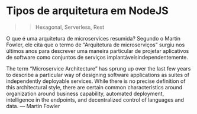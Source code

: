 # Tipos de arquitetura em NodeJS

>> Hexagonal, Serverless, Rest

O que é uma arquitetura de microservices resumida?
Segundo o Martin Fowler, ele cita que o termo de “Arquitetura de microserviços” surgiu nos últimos anos para descrever uma maneira particular de projetar aplicativos de software como conjuntos de serviços implantáveis ​​independentemente.

The term “Microservice Architecture” has sprung up over the last few years to describe a particular way of designing software applications as suites of independently deployable services. While there is no precise definition of this architectural style, there are certain common characteristics around organization around business capability, automated deployment, intelligence in the endpoints, and decentralized control of languages and data. — Martin Fowler

